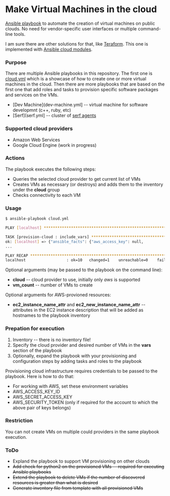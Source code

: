 Make Virtual Machines in the cloud
==================================

[Ansible playbook](https://docs.ansible.com/playbooks.html) to automate the creation of virtual machines on public clouds. No need for vendor-specific user interfaces or multiple command-line tools.

I am sure there are other solutions for that, like [Teraform](https://www.terraform.io). This one is implemented with [Ansible cloud modules](http://docs.ansible.com/ansible/list_of_cloud_modules.html).

### Purpose

There are multiple Ansible playbooks in this repository. The first one is [cloud.yml](cloud.yml) which is a showcase of how to create one or more virtual machines in the cloud. Then there are more playbooks that are based on the first one that add roles and tasks to provision specific software packages and services on the VMs.

* [Dev Machine](dev-machine.yml] -- virtual machine for software developmnt (c++, ruby, etc)
* [Serf](serf.yml] -- cluster of [serf agents](https://www.serf.io/docs/index.html)

### Supported cloud providers

* Amazon Web Services
* Google Cloud Engine (work in progress)

### Actions

The playbook executes the following steps:

* Queries the selected cloud provider to get current list of VMs
* Creates VMs as necessary (or destroys) and adds them to the inventory under the __cloud__ group
* Checks connectivity to each VM

### Usage

```bash
$ ansible-playbook cloud.yml

PLAY [localhost] ***************************************************************

TASK [provision-cloud : include_vars] ******************************************
ok: [localhost] => {"ansible_facts": {"aws_access_key": null,
...

PLAY RECAP *********************************************************************
localhost                  : ok=10   changed=1    unreachable=0    failed=0

```

Optional arguments (may be passed to the playbook on the command line):

* __cloud__ -- cloud provider to use, initially only _aws_ is supported
* __vm_count__ -- number of VMs to create

Optional arguments for AWS-provioned resources:

* __ec2_instance_name_attr__ and __ec2_new_instance_name_attr__ -- attributes in the EC2 instance description that will be added as hostnames to the playbook inventory

### Prepation for execution

1. Inventory -- there is no inventory file!
1. Specify the cloud provider and desired number of VMs in the __vars__ section of the playbook
1. Optionally, expand the playbook with your provisioning and configuration steps by adding tasks and roles to the playbook

Provisioning cloud infrastructure requires credentials to be passed to the playbook. Here is how to do that:

* For working with AWS, set these environment variables
 * AWS_ACCESS_KEY_ID
 * AWS_SECRET_ACCESS_KEY
 * AWS_SECURITY_TOKEN (only if required for the account to which the above pair of keys belongs)

### Restriction

You can not create VMs on multiple could providers in the same playbook execution.

### ToDo

* Expland the playbook to support VM provisioning on other clouds
* ~~Add check for python2 on the provisioned VMs -- required for executing Ansible playbooks~~
* ~~Extend the playbook to delete VMs if the number of discovered resources is greater than what is desired~~
* ~~Generate inventory file from template with all provisioned VMs~~
